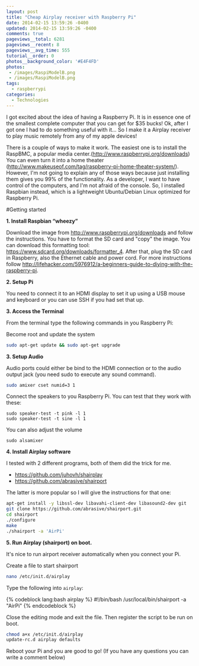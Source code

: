 ```yaml
---
layout: post
title: "Cheap Airplay receiver with Raspberry Pi"
date: 2014-02-15 13:59:26 -0400
updated: 2014-02-15 13:59:26 -0400
comments: true
pageviews__total: 6281
pageviews__recent: 8
pageviews__avg_time: 555
tutorial__order: 0
photos__background_color: '#E4F4FD'
photos:
 - /images/RaspiModelB.png
 - /images/RaspiModelB.png
tags:
  - raspberrypi
categories:
  - Technologies
---
```


I got excited about the idea of having a Raspberry Pi. It is in essence one of the smallest complete computer that you can get for $35 bucks! Ok, after I got one I had to do something useful with it... So I make it a Airplay receiver to play music remotely from any of my apple devices!

<!--More-->

There is a couple of ways to make it work. The easiest one is to install the RaspBMC, a popular media center.(http://www.raspberrypi.org/downloads)
You can even turn it into a home theater (http://www.makeuseof.com/tag/raspberry-pi-home-theater-system/).
However, I'm not going to explain any of those ways because just installing them gives you 99% of the functionality. As a developer, I want to have control of the computers, and I'm not afraid of the console. So, I installed Raspbian instead, which is a lightweight Ubuntu/Debian Linux optimized for Raspberry Pi.

#Getting started

**1. Install Raspbian “wheezy”**

Download the image from http://www.raspberrypi.org/downloads and follow the instructions. You have to format the SD card and "copy" the image. You can download this formatting tool: https://www.sdcard.org/downloads/formatter_4. After that, plug the SD card in Raspberry, also the Ethernet cable and power cord. For more instructions follow <a href="http://lifehacker.com/5976912/a-beginners-guide-to-diying-with-the-raspberry-pi" target="_blank">http://lifehacker.com/5976912/a-beginners-guide-to-diying-with-the-raspberry-pi</a>.

**2.  Setup Pi**

You need to connect it to an HDMI display to set it up using a USB mouse and keyboard or you can use SSH if you had set that up.

**3. Access the Terminal**

From the terminal type the following commands in you Raspberry Pi:

Become root and update the system
```bash
sudo apt-get update && sudo apt-get upgrade
```

**3. Setup Audio**

Audio ports could either be bind to the HDMI connection or to the audio output jack (you need sudo to execute any sound command).
```bash
sudo amixer cset numid=3 1
```

Connect the speakers to you Raspberry Pi. You can test that they work with these:

```
sudo speaker-test -t pink -l 1
sudo speaker-test -t sine -l 1
```

You can also adjust the volume
```
sudo alsamixer
```

**4. Install Airplay software**

I tested with 2 different programs, both of them did the trick for me.

- https://github.com/juhovh/shairplay
- https://github.com/abrasive/shairport

The latter is more popular so I will give the instructions for that one:

```bash
apt-get install -y libssl-dev libavahi-client-dev libasound2-dev git
git clone https://github.com/abrasive/shairport.git
cd shairport
./configure
make
./shairport -a 'AirPi'
```

**5. Run Airplay (shairport) on boot.**

It's nice to run airport receiver automatically when you connect your Pi.

Create a file to start shairport
```bash
nano /etc/init.d/airplay
```
Type the following into `airplay`:

{% codeblock lang:bash airplay %}
#!/bin/bash
/usr/local/bin/shairport -a "AirPi"
{% endcodeblock %}

Close the editing mode and exit the file. Then register the script to be run on boot.
```bash
chmod a+x /etc/init.d/airplay
update-rc.d airplay defaults
```

Reboot your Pi and you are good to go!
(If you have any questions you can write a comment below)
